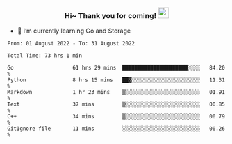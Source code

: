 <h3 align="center">
    Hi~ Thank you for coming!
    <img src="https://media.giphy.com/media/hvRJCLFzcasrR4ia7z/giphy.gif" width="25px">
</h3>

<!--
**pineapple-man/pineapple-man** is a ✨ _special_ ✨ repository because its `README.md` (this file) appears on your GitHub profile.

Here are some ideas to get you started:
- 🔭 I’m currently working on ...
- 🤔 I’m looking for help with ...
- 💬 Ask me about ...
- 📫 How to reach me: ...
- 😄 Pronouns: ...
- ⚡ Fun fact: 
- 👯 I’m looking to collaborate on kubernetes
-->
- 🌱 I’m currently learning Go and Storage

<!--START_SECTION:waka-->

```text
From: 01 August 2022 - To: 31 August 2022

Total Time: 73 hrs 1 min

Go                   61 hrs 29 mins  █████████████████████░░░░   84.20 %
Python               8 hrs 15 mins   ██▓░░░░░░░░░░░░░░░░░░░░░░   11.31 %
Markdown             1 hr 23 mins    ▒░░░░░░░░░░░░░░░░░░░░░░░░   01.91 %
Text                 37 mins         ▒░░░░░░░░░░░░░░░░░░░░░░░░   00.85 %
C++                  34 mins         ▒░░░░░░░░░░░░░░░░░░░░░░░░   00.79 %
GitIgnore file       11 mins         ░░░░░░░░░░░░░░░░░░░░░░░░░   00.26 %
```

<!--END_SECTION:waka-->
